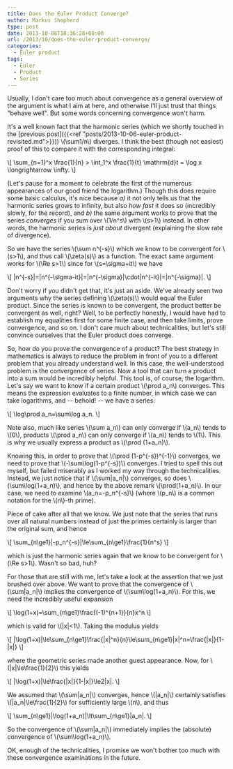 ```yaml
---
title: Does the Euler Product Converge?
author: Markus Shepherd
type: post
date: 2013-10-08T18:36:28+00:00
url: /2013/10/does-the-euler-product-converge/
categories:
  - Euler product
tags:
  - Euler
  - Product
  - Series
---
```


Usually, I don't care too much about convergence as a general overview of the argument is what I aim at here, and otherwise I'll just trust that things "behave well". But some words concerning convergence won't harm.

It's a well known fact that the harmonic series (which we shortly touched in the [previous post]({{<ref "posts/2013-10-06-euler-product-revisited.md">}})) \\(\sum1/n\\) diverges. I think the best (though not easiest) proof of this to compare it with the corresponding integral:

\\[ \sum_{n=1}^x \frac{1}{n} > \int_1^x \frac{1}{t} \mathrm{d}t = \log x \longrightarrow \infty. \\]

(Let's pause for a moment to celebrate the first of the numerous appearances of our good friend the logarithm.) <!-- more --> Though this does require some basic calculus, it's nice because _a)_ it not only tells us that the harmonic series grows to infinity, but also _how fast_ it does so (incredibly slowly, for the record), and _b)_ the same argument works to prove that the series _converges_ if you sum over \\(1/n^s\\) with \\(s>1\\) instead. In other words, the harmonic series is _just about_ divergent (explaining the slow rate of divergence).

So we have the series \\(\sum n^{-s}\\) which we know to be convergent for \\(s>1\\), and thus call \\(\zeta(s)\\) as a function. The exact same argument works for \\(\Re s>1\\) since for \\(s=\sigma+it\\) we have

\\[ |n^{-s}|=|n^{-\sigma-it}|=|n^{-\sigma}|\cdot|n^{-it}|=|n^{-\sigma}|. \\]

Don't worry if you didn't get that, it's just an aside. We've already seen two arguments why the series defining \\(\zeta(s)\\) would equal the Euler product. Since the series is known to be convergent, the product better be convergent as well, right? Well, to be perfectly honestly, I would have had to establish my equalities first for some finite case, and then take limits, prove convergence, and so on. I don't care much about technicalities, but let's still convince ourselves that the Euler product does converge.

So, how do you prove the convergence of a product? The best strategy in mathematics is always to reduce the problem in front of you to a different problem that you already understand well. In this case, the well-understood problem is the convergence of series. Now a tool that can turn a product into a sum would be incredibly helpful. This tool is, of course, the logarithm. Let's say we want to know if a certain product \\(\prod a_n\\) converges. This means the expression evaluates to a finite number, in which case we can take logarithms, and -- behold! -- we have a series:

\\[ \log\prod a_n=\sum\log a_n. \\]

Note also, much like series \\(\sum a_n\\) can only converge if \\(a_n\\) tends to \\(0\\), products \\(\prod a_n\\) can only converge if \\(a_n\\) tends to \\(1\\). This is why we usually express a product as \\(\prod (1+a_n)\\).

Knowing this, in order to prove that \\(\prod (1-p^{-s})^{-1}\\) converges, we need to prove that \\(-\sum\log(1-p^{-s})\\) converges. I tried to spell this out myself, but failed miserably as I worked my way through the technicalities. Instead, we just notice that if \\(\sum|a_n|\\) converges, so does \\(\sum\log(1+a_n)\\), and hence by the above remark \\(\prod(1+a_n)\\). In our case, we need to examine \\(a_n=-p_n^{-s}\\) (where \\(p_n\\) is a common notation for the \\(n\\)-th prime).

Piece of cake after all that we know. We just note that the series that runs over all natural numbers instead of just the primes certainly is larger than the original sum, and hence

\\[ \sum_{n\ge1}|-p_n^{-s}|\le\sum_{n\ge1}\frac{1}{n^s} \\]

which is just the harmonic series again that we know to be convergent for \\(\Re s>1\\). Wasn't so bad, huh?

For those that are still with me, let's take a look at the assertion that we just brushed over above. We want to prove that the convergence of \\(\sum|a_n|\\) implies the convergence of \\(\sum\log(1+a_n)\\). For this, we need the incredibly useful expansion

\\[ \log(1+x)=\sum_{n\ge1}\frac{(-1)^{n+1}}{n}x^n \\]

which is valid for \\(|x|<1\\). Taking the modulus yields

\\[ |\log(1+x)|\le\sum_{n\ge1}\frac{|x|^n}{n}\le\sum_{n\ge1}|x|^n=\frac{|x|}{1-|x|} \\]

where the geometric series made another guest appearance. Now, for \\(|x|\le\frac{1}{2}\\) this yields

\\[ |\log(1+x)|\le\frac{|x|}{1-|x|}\le2|x|. \\]

We assumed that \\(\sum|a_n|\\) converges, hence \\(|a_n|\\) certainly satisfies \\(|a_n|\le\frac{1}{2}\\) for sufficiently large \\(n\\), and thus

\\[ \sum_{n\ge1}|\log(1+a_n)|\lt\sum_{n\ge1}|a_n|. \\]

So the convergence of \\(\sum|a_n|\\) immediately implies the (absolute) convergence of \\(\sum\log(1+a_n)\\).

OK, enough of the technicalities, I promise we won't bother too much with these convergence examinations in the future.
